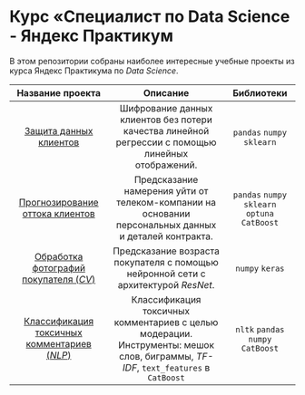 # Курс «Специалист по Data Science - Яндекс Практикум

В этом репозитории собраны наиболее интересные учебные проекты из курса Яндекс Практикума по *Data Science*.

| Название проекта | Описание | Библиотеки |
| :--------------------: | :---------------------: |:---------------------------:|
| [Защита данных клиентов](https://github.com/mark-narusov/yandex_practicum_ds/tree/main/linear_algebra_encryption) | Шифрование данных клиентов без потери качества линейной регрессии с помощью линейных отображений. | `pandas` `numpy` `sklearn` |
| [Прогнозирование оттока клиентов](https://github.com/mark-narusov/yandex_practicum_ds/tree/main/telecom_churn) | Предсказание намерения уйти от телеком-компании на основании персональных данных и деталей контракта. | `pandas` `numpy` `sklearn` `optuna` `CatBoost` |
| [Обработка фотографий покупателя (*CV*)](https://github.com/mark-narusov/yandex_practicum_ds/tree/main/cv_age_prediction) | Предсказание возраста покупателя с помощью нейронной сети с архитектурой *ResNet*. | `numpy` `keras` |
| [Классификация токсичных комментариев (*NLP*)](https://github.com/mark-narusov/yandex_practicum_ds/tree/main/nlp_classification) | Классификация токсичных комментариев с целью модерации. Инструменты: мешок слов, биграммы, *TF-IDF*, `text_features` в `CatBoost` | `nltk` `pandas` `numpy` `CatBoost` |
